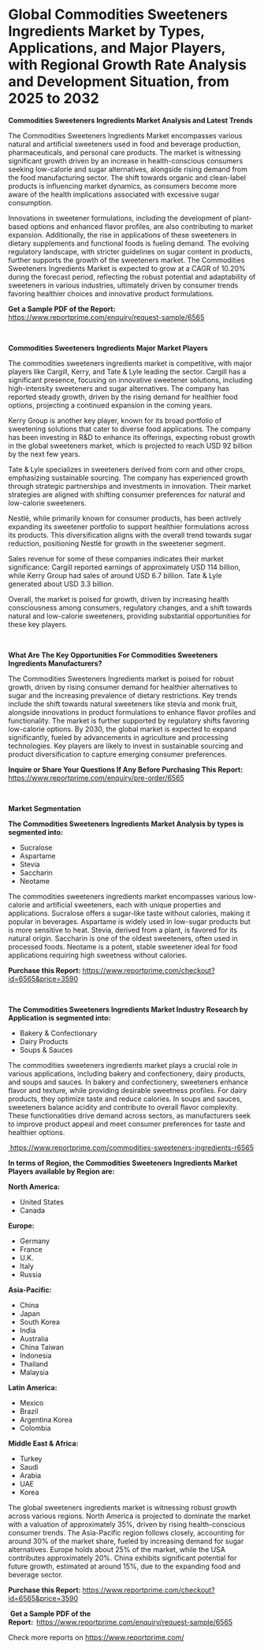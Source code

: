 <p><h1>Global Commodities Sweeteners Ingredients Market by Types, Applications, and Major Players, with Regional Growth Rate Analysis and Development Situation, from 2025 to 2032</h1></p><p><strong>Commodities Sweeteners Ingredients Market Analysis and Latest Trends</strong></p>
<p><p>The Commodities Sweeteners Ingredients Market encompasses various natural and artificial sweeteners used in food and beverage production, pharmaceuticals, and personal care products. The market is witnessing significant growth driven by an increase in health-conscious consumers seeking low-calorie and sugar alternatives, alongside rising demand from the food manufacturing sector. The shift towards organic and clean-label products is influencing market dynamics, as consumers become more aware of the health implications associated with excessive sugar consumption. </p><p>Innovations in sweetener formulations, including the development of plant-based options and enhanced flavor profiles, are also contributing to market expansion. Additionally, the rise in applications of these sweeteners in dietary supplements and functional foods is fueling demand. The evolving regulatory landscape, with stricter guidelines on sugar content in products, further supports the growth of the sweeteners market. The Commodities Sweeteners Ingredients Market is expected to grow at a CAGR of 10.20% during the forecast period, reflecting the robust potential and adaptability of sweeteners in various industries, ultimately driven by consumer trends favoring healthier choices and innovative product formulations.</p></p>
<p><strong>Get a Sample PDF of the Report:&nbsp;</strong> <a href="https://www.reportprime.com/enquiry/request-sample/6565?utm_campaign=2216&utm_medium=2&utm_source=Github&utm_content=ia&utm_term=19032025&utm_id=commodities-sweeteners-ingredients">https://www.reportprime.com/enquiry/request-sample/6565</a></p>
<p>&nbsp;</p>
<p><strong>Commodities Sweeteners Ingredients Major Market Players</strong></p>
<p><p>The commodities sweeteners ingredients market is competitive, with major players like Cargill, Kerry, and Tate & Lyle leading the sector. Cargill has a significant presence, focusing on innovative sweetener solutions, including high-intensity sweeteners and sugar alternatives. The company has reported steady growth, driven by the rising demand for healthier food options, projecting a continued expansion in the coming years.</p><p>Kerry Group is another key player, known for its broad portfolio of sweetening solutions that cater to diverse food applications. The company has been investing in R&D to enhance its offerings, expecting robust growth in the global sweeteners market, which is projected to reach USD 92 billion by the next few years.</p><p>Tate & Lyle specializes in sweeteners derived from corn and other crops, emphasizing sustainable sourcing. The company has experienced growth through strategic partnerships and investments in innovation. Their market strategies are aligned with shifting consumer preferences for natural and low-calorie sweeteners.</p><p>Nestlé, while primarily known for consumer products, has been actively expanding its sweetener portfolio to support healthier formulations across its products. This diversification aligns with the overall trend towards sugar reduction, positioning Nestlé for growth in the sweetener segment.</p><p>Sales revenue for some of these companies indicates their market significance: Cargill reported earnings of approximately USD 114 billion, while Kerry Group had sales of around USD 6.7 billion. Tate & Lyle generated about USD 3.3 billion.</p><p>Overall, the market is poised for growth, driven by increasing health consciousness among consumers, regulatory changes, and a shift towards natural and low-calorie sweeteners, providing substantial opportunities for these key players.</p></p>
<p>&nbsp;</p>
<p><strong>What Are The Key Opportunities For Commodities Sweeteners Ingredients Manufacturers?</strong></p>
<p><p>The Commodities Sweeteners Ingredients market is poised for robust growth, driven by rising consumer demand for healthier alternatives to sugar and the increasing prevalence of dietary restrictions. Key trends include the shift towards natural sweeteners like stevia and monk fruit, alongside innovations in product formulations to enhance flavor profiles and functionality. The market is further supported by regulatory shifts favoring low-calorie options. By 2030, the global market is expected to expand significantly, fueled by advancements in agriculture and processing technologies. Key players are likely to invest in sustainable sourcing and product diversification to capture emerging consumer preferences.</p></p>
<p><strong>Inquire or Share Your Questions If Any Before Purchasing This Report:</strong> <a href="https://www.reportprime.com/enquiry/pre-order/6565?utm_campaign=2216&utm_medium=2&utm_source=Github&utm_content=ia&utm_term=19032025&utm_id=commodities-sweeteners-ingredients">https://www.reportprime.com/enquiry/pre-order/6565</a></p>
<p>&nbsp;</p>
<p><strong>Market Segmentation</strong></p>
<p><strong>The Commodities Sweeteners Ingredients Market Analysis by types is segmented into:</strong></p>
<p><ul><li>Sucralose</li><li>Aspartame</li><li>Stevia</li><li>Saccharin</li><li>Neotame</li></ul></p>
<p><p>The commodities sweeteners ingredients market encompasses various low-calorie and artificial sweeteners, each with unique properties and applications. Sucralose offers a sugar-like taste without calories, making it popular in beverages. Aspartame is widely used in low-sugar products but is more sensitive to heat. Stevia, derived from a plant, is favored for its natural origin. Saccharin is one of the oldest sweeteners, often used in processed foods. Neotame is a potent, stable sweetener ideal for food applications requiring high sweetness without calories.</p></p>
<p><strong>Purchase this Report:&nbsp;</strong><a href="https://www.reportprime.com/checkout?id=6565&price=3590&utm_campaign=2216&utm_medium=2&utm_source=Github&utm_content=ia&utm_term=19032025&utm_id=commodities-sweeteners-ingredients">https://www.reportprime.com/checkout?id=6565&price=3590</a></p>
<p>&nbsp;</p>
<p><strong>The Commodities Sweeteners Ingredients Market Industry Research by Application is segmented into:</strong></p>
<p><ul><li>Bakery & Confectionary</li><li>Dairy Products</li><li>Soups & Sauces</li></ul></p>
<p><p>The commodities sweeteners ingredients market plays a crucial role in various applications, including bakery and confectionery, dairy products, and soups and sauces. In bakery and confectionery, sweeteners enhance flavor and texture, while providing desirable sweetness profiles. For dairy products, they optimize taste and reduce calories. In soups and sauces, sweeteners balance acidity and contribute to overall flavor complexity. These functionalities drive demand across sectors, as manufacturers seek to improve product appeal and meet consumer preferences for taste and healthier options.</p></p>
<p><a href="https://www.reportprime.com/commodities-sweeteners-ingredients-r6565?utm_campaign=2216&utm_medium=2&utm_source=Github&utm_content=ia&utm_term=19032025&utm_id=commodities-sweeteners-ingredients">&nbsp;https://www.reportprime.com/commodities-sweeteners-ingredients-r6565</a></p>
<p><strong>In terms of Region, the Commodities Sweeteners Ingredients Market Players available by Region are:</strong></p>
<p>
    <p> <strong> North America: </strong>
        <ul>
            <li>United States</li>
            <li>Canada</li>
        </ul>
        </p> 
    <p> <strong> Europe: </strong>
        <ul>
            <li>Germany</li>
            <li>France</li>
            <li>U.K.</li>
            <li>Italy</li>
            <li>Russia</li>
        </ul>
        </p> 
    <p> <strong> Asia-Pacific: </strong>
        <ul>
            <li>China</li>
            <li>Japan</li>
            <li>South Korea</li>
            <li>India</li>
            <li>Australia</li>
            <li>China Taiwan</li>
            <li>Indonesia</li>
            <li>Thailand</li>
            <li>Malaysia</li>
        </ul>
        </p> 
    <p> <strong> Latin America: </strong>
        <ul>
            <li>Mexico</li>
            <li>Brazil</li>
            <li>Argentina Korea</li>
            <li>Colombia</li>
        </ul>
        </p> 
    <p> <strong> Middle East & Africa: </strong>
        <ul>
            <li>Turkey</li>
            <li>Saudi</li>
            <li>Arabia</li>
            <li>UAE</li>
            <li>Korea</li>
        </ul>
    </p>
    </p>
<p><p>The global sweeteners ingredients market is witnessing robust growth across various regions. North America is projected to dominate the market with a valuation of approximately 35%, driven by rising health-conscious consumer trends. The Asia-Pacific region follows closely, accounting for around 30% of the market share, fueled by increasing demand for sugar alternatives. Europe holds about 25% of the market, while the USA contributes approximately 20%. China exhibits significant potential for future growth, estimated at around 15%, due to the expanding food and beverage sector.</p></p>
<p><strong>Purchase this Report: </strong><a href="https://www.reportprime.com/checkout?id=6565&price=3590&utm_campaign=2216&utm_medium=2&utm_source=Github&utm_content=ia&utm_term=19032025&utm_id=commodities-sweeteners-ingredients">https://www.reportprime.com/checkout?id=6565&price=3590</a></p>
<p>&nbsp;<strong>Get a Sample PDF of the Report:&nbsp;&nbsp;</strong><a href="https://www.reportprime.com/enquiry/request-sample/6565?utm_campaign=2216&utm_medium=2&utm_source=Github&utm_content=ia&utm_term=19032025&utm_id=commodities-sweeteners-ingredients">https://www.reportprime.com/enquiry/request-sample/6565</a></p>
<p><strong></strong></p>
<p>Check more reports on <a href="https://www.reportprime.com/?utm_campaign=2216&utm_medium=2&utm_source=Github&utm_content=ia&utm_term=19032025&utm_id=commodities-sweeteners-ingredients">https://www.reportprime.com/</a></p>